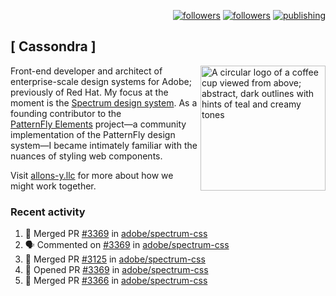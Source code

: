 <p align="right"><a rel="me" href="https://front-end.social/@castastrophe">
    <img alt="followers" title="Follow me on Mastodon" src="https://img.shields.io/mastodon/follow/109297102751309835?domain=https%3A%2F%2Ffront-end.social&label=Follow&logo=mastodon&logoColor=white&style=for-the-badge&labelColor=008080&color=006969"/></a>
  <a href="https://codepen.io/castastrophe/">
    <img alt="followers" title="Follow me on CodePen" src="https://img.shields.io/badge/23-1?color=640464&labelColor=7c007c&style=for-the-badge&logo=codepen&label=Follow"/></a>
<a href="https://castastrophe.medium.com/">
    <img alt="publishing" title="View articles on Medium" src="https://img.shields.io/badge/107-1?color=666&labelColor=444&label=subscribe&logo=medium&logoColor=white&style=for-the-badge"/></a>
</p>

## [&nbsp;Cassondra&nbsp;]

<img align="right" src="https://github-production-user-asset-6210df.s3.amazonaws.com/1840295/253016758-ba468774-1cd3-42c2-8f43-947b5eeb5edf.png" height="200" alt="A circular logo of a coffee cup viewed from above; abstract, dark outlines with hints of teal and creamy tones">

Front-end developer and architect of enterprise-scale design systems for Adobe; previously of Red Hat. My focus at the moment is the [Spectrum design system](https://github.com/adobe/spectrum-css). As a founding contributor to the [PatternFly&nbsp;Elements](https://github.com/patternfly/patternfly-elements) project&mdash;a community implementation of the PatternFly design system&mdash;I became intimately familiar with the nuances of styling web components.

Visit [allons-y.llc](http://allons-y.llc/) for more about how we might work together.

### Recent activity

<!--START_SECTION:activity-->
1. 🎉 Merged PR [#3369](https://github.com/adobe/spectrum-css/pull/3369) in [adobe/spectrum-css](https://github.com/adobe/spectrum-css)
2. 🗣 Commented on [#3369](https://github.com/adobe/spectrum-css/pull/3369#issuecomment-2457572452) in [adobe/spectrum-css](https://github.com/adobe/spectrum-css)
3. 🎉 Merged PR [#3125](https://github.com/adobe/spectrum-css/pull/3125) in [adobe/spectrum-css](https://github.com/adobe/spectrum-css)
4. 💪 Opened PR [#3369](https://github.com/adobe/spectrum-css/pull/3369) in [adobe/spectrum-css](https://github.com/adobe/spectrum-css)
5. 🎉 Merged PR [#3366](https://github.com/adobe/spectrum-css/pull/3366) in [adobe/spectrum-css](https://github.com/adobe/spectrum-css)
<!--END_SECTION:activity-->
